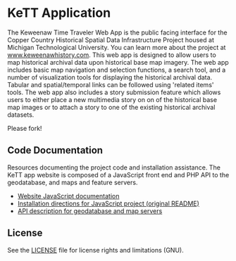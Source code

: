 # KeTT Application
The Keweenaw Time Traveler Web App is the public facing interface for the Copper Country Historical Spatial Data Infrastructure Project housed at Michigan Technological University.  You can learn more about the project at www.keweenawhistory.com.  This web app is designed to allow users to map historical archival data upon historical base map imagery.  The web app includes basic map navigation and selection functions, a search tool, and a number of visualization tools for displaying the historical archival data.  Tabular and spatial/temporal links can be followed using 'related items' tools.  The web app also includes a story submission feature which allows users to either place a new multimedia story on on of the historical base map images or to attach a story to one of the existing historical archival datasets.

Please fork!

## Code Documentation
Resources documenting the project code and installation assistance. The KeTT app
website is composed of a JavaScript front end and PHP API to the geodatabase,
and maps and feature servers.
* [Website JavaScript documentation](docs/js/README.md)
* [Installation directions for JavaScript project (original README)](docs/original-installation/README.md)
* [API description for geodatabase and map servers](docs/api/README.md)

## License

See the [LICENSE](LICENSE.md) file for license rights and limitations (GNU). 
